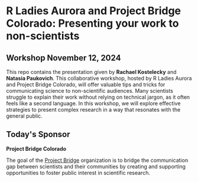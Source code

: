 # R Ladies Aurora and Project Bridge Colorado: Presenting your work to non-scientists
## Workshop November 12, 2024
This repo contains the presentation given by **Rachael Kostelecky** and **Natasia Paukovich**. This collaborative workshop, hosted by R Ladies Aurora and Project Bridge Colorado, will offer valuable tips and tricks for communicating science to non-scientific audiences. Many scientists struggle to explain their work without relying on technical jargon, as it often feels like a second language. In this workshop, we will explore effective strategies to present complex research in a way that resonates with the general public.

## Today's Sponsor
**Project Bridge Colorado**

The goal of the [Project Bridge](https://www.cuanschutz.edu/services/project-bridge) organization is to bridge the communication gap between scientists and their communities by creating and supporting opportunities to foster public interest in scientific research. 

